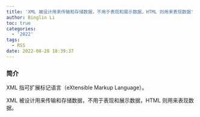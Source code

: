 ```yaml
---
title: 'XML 被设计用来传输和存储数据，不用于表现和展示数据，HTML 则用来表现数据'
author: Binglin Li
toc: true
categories:
  - '2022'
tags:
  - RSS
date: 2022-08-28 18:39:37
---
```


### 简介
XML 指可扩展标记语言（eXtensible Markup Language）。

XML 被设计用来传输和存储数据，不用于表现和展示数据，HTML 则用来表现数据。

<!-- more -->
